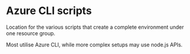 # Azure CLI scripts

Location for the various scripts that create a complete environment under one resource group.

Most utilise Azure CLI, while more complex setups may use node.js APIs.


